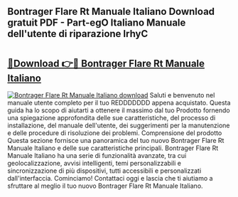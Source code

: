 ## Bontrager Flare Rt Manuale Italiano Download gratuit PDF - Part-egO Italiano Manuale dell'utente di riparazione lrhyC

# <h2><a href="http://dfaxmto.blite.top/?on=Bontrager+Flare+Rt+Manuale+Italiano">🔗Download 👉🔴 Bontrager Flare Rt Manuale Italiano</a></h2>

[![Bontrager Flare Rt Manuale Italiano download](https://i.imgur.com/lujVjoI.png)](http://dfaxmto.blite.top/?on=Bontrager+Flare+Rt+Manuale+Italiano)
Saluti e benvenuto nel manuale utente completo per il tuo REDDDDDDD appena acquistato. Questa guida ha lo scopo di aiutarti a ottenere il massimo dal tuo Prodotto fornendo una spiegazione approfondita delle sue caratteristiche, del processo di installazione, del manuale dell'utente, dei suggerimenti per la manutenzione e delle procedure di risoluzione dei problemi. Comprensione del prodotto Questa sezione fornisce una panoramica del tuo nuovo Bontrager Flare Rt Manuale Italiano e delle sue caratteristiche principali. Bontrager Flare Rt Manuale Italiano ha una serie di funzionalità avanzate, tra cui geolocalizzazione, avvisi intelligenti, temi personalizzabili e sincronizzazione di più dispositivi, tutti accessibili e personalizzati dall'interfaccia. Cominciamo! Contattaci oggi e lascia che ti aiutiamo a sfruttare al meglio il tuo nuovo Bontrager Flare Rt Manuale Italiano.
